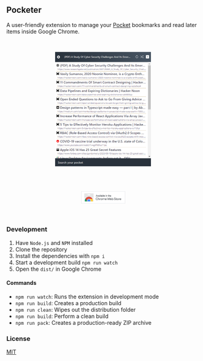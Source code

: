 ## Pocketer

A user-friendly extension to manage your [Pocket](https://getpocket.com) bookmarks and read later items inside Google Chrome.

<br>
<p align="center"><img width="250" src=".github/screenshot.png" alt="Screenshot"></p>
<br>

<br>
<p align="center"><a href="https://chromewebstore.google.com/detail/Pocketer/gkamgpflmkdbicikhmbdadddfmgeiill" target="_blank"><img width="115" src=".github/install.png" alt="Install Extension"></a></p>
<br>

### Development

1. Have `Node.js` and `NPM` installed
2. Clone the repository
3. Install the dependencies with `npm i`
4. Start a development build `npm run watch`
5. Open the `dist/` in Google Chrome

#### Commands

* `npm run watch`: Runs the extension in development mode
* `npm run build`: Creates a production build
* `npm run clean`: Wipes out the distribution folder
* `npm run build`: Perform a clean build
* `npm run pack`: Creates a production-ready ZIP archive

### License

[MIT](./LICENSE)
